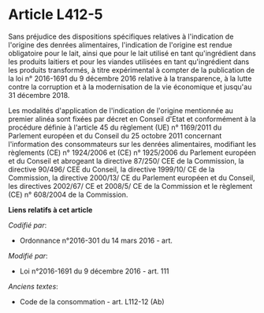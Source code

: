 # Article L412-5

Sans préjudice des dispositions spécifiques relatives à l'indication de  l'origine des denrées alimentaires, l'indication de
l'origine est rendue  obligatoire pour le lait, ainsi que pour le lait utilisé en tant  qu'ingrédient dans les produits
laitiers et pour les viandes utilisées  en tant qu'ingrédient dans les produits transformés, à titre  expérimental à compter
de la publication de la loi n° 2016-1691 du 9  décembre 2016 relative à la transparence, à la lutte contre la  corruption et
à la modernisation de la vie économique et jusqu'au 31  décembre 2018. 

Les modalités d'application de  l'indication de l'origine mentionnée au premier alinéa sont fixées par  décret en Conseil
d'Etat et conformément à la procédure définie à  l'article 45 du règlement (UE) n° 1169/2011 du Parlement européen et du
Conseil du 25 octobre 2011 concernant l'information des consommateurs  sur les denrées alimentaires, modifiant les règlements
(CE) n° 1924/2006  et (CE) n° 1925/2006 du Parlement européen et du Conseil et abrogeant  la directive 87/250/ CEE de la
Commission, la directive 90/496/ CEE du  Conseil, la directive 1999/10/ CE de la Commission, la directive  2000/13/ CE du
Parlement européen et du Conseil, les directives 2002/67/  CE et 2008/5/ CE de la Commission et le règlement (CE) n° 608/2004
de  la Commission.

**Liens relatifs à cet article**

_Codifié par_:

  - Ordonnance n°2016-301 du 14 mars 2016 - art.

_Modifié par_:

  - Loi n°2016-1691 du 9 décembre 2016 - art. 111

_Anciens textes_:

  - Code de la consommation - art. L112-12 (Ab)

